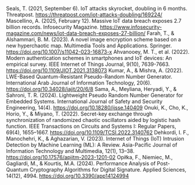Seals, T. (2021, September 6). IoT attacks skyrocket, doubling in 6 months. Threatpost. https://threatpost.com/iot-attacks-doubling/169224/
Mascellino, A. (2025, February 12). Massive IoT data breach exposes 2.7 billion records. Infosecurity Magazine. https://www.infosecurity-magazine.com/news/iot-data-breach-exposes-27-billion/
Farah, T., & Alshammari, B. M. (2023). A novel image encryption scheme based on a new hyperchaotic map. Multimedia Tools and Applications. Springer. https://doi.org/10.1007/s11042-023-16873-x
Ahvanooey, M. T., et al. (2022). Modern authentication schemes in smartphones and IoT devices: An empirical survey. IEEE Internet of Things Journal, 9(10), 7639-7663. https://doi.org/10.1109/JIOT.2021.3138073
Kumar, A., & Mishra, A. (2022). LWE-Based Quantum-Resistant Pseudo-Random Number Generator. International Arab Journal of Information Technology, 20(6). https://doi.org/10.34028/iajit/20/6/8
Sama, A., Meyliana, Heryadi, Y., & Sahroni, T. R. (2024). Lightweight Pseudo Random Number Generator for Embedded Systems. International Journal of Safety and Security Engineering, 14(4). https://doi.org/10.18280/ijsse.140409
Onuki, K., Cho, K., Horio, Y., & Miyano, T. (2022). Secret-key exchange through synchronization of randomized chaotic oscillators aided by logistic hash function. IEEE Transactions on Circuits and Systems I: Regular Papers, 69(4), 1655–1667. https://doi.org/10.1109/TCSI.2022.3140762
Dehkordi, I. F., Manochehri, K., & Aghazarian, V. (2023). Internet of Things (IoT) Intrusion Detection by Machine Learning (ML): A Review. Asia-Pacific Journal of Information Technology and Multimedia, 12(1), 13–38. https://doi.org/10.17576/apjitm-2023-1201-02
Opiłka, F., Niemiec, M., Gagliardi, M., & Kourtis, M.A. (2024). Performance Analysis of Post-Quantum Cryptography Algorithms for Digital Signature. Applied Sciences, 14(12), 4994. https://doi.org/10.3390/app14124994